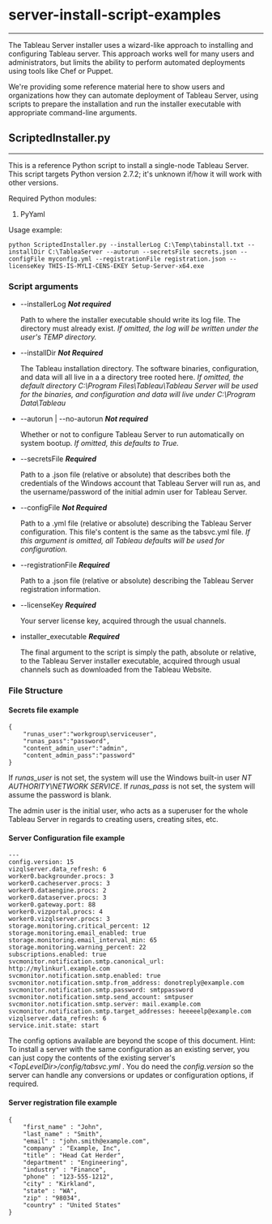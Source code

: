 # server-install-script-examples
----

The Tableau Server installer uses a wizard-like approach to installing and configuring Tableau server. 
This approach works well for many users and administrators, but limits the ability to perform automated deployments
using tools like Chef or Puppet.

We're providing some reference material here to show users and organizations how they can automate deployment
of Tableau Server, using scripts to prepare the installation and run the installer executable with appropriate command-line arguments.

## ScriptedInstaller.py
----
This is a reference Python script to install a single-node Tableau Server. This script targets Python version 2.7.2; it's unknown if/how it will work with other versions. 

Required Python modules:
1. PyYaml


Usage example:

`python ScriptedInstaller.py --installerLog C:\Temp\tabinstall.txt --installDir C:\TableaServer --autorun --secretsFile secrets.json --configFile myconfig.yml --registrationFile registration.json --licenseKey THIS-IS-MYLI-CENS-EKEY Setup-Server-x64.exe`

### Script arguments
* --installerLog  _**Not required**_

  Path to where the installer executable should write its log file. The directory must already exist. _If omitted, the log will be written under the user's TEMP directory._

* --installDir  _**Not Required**_

  The Tableau installation directory. The software binaries, configuration, and data will all live in a a directory tree rooted here. _If omitted, the default directory C:\Program Files\Tableau\Tableau Server will be used for the binaries, and configuration and data will live under C:\Program Data\Tableau_

* --autorun | --no-autorun _**Not required**_

  Whether or not to configure Tableau Server to run automatically on system bootup. _If omitted, this defaults to True._

* --secretsFile _**Required**_

  Path to a .json file (relative or absolute) that describes both the credentials of the Windows account that Tableau Server will run as, and the username/password of the initial admin user for Tableau Server.

* --configFile _**Not Required**_

  Path to a .yml file (relative or absolute) describing the Tableau Server configuration. This file's content is the same as the tabsvc.yml file. _If this argument is omitted, all Tableau defaults will be used for configuration._

* --registrationFile _**Required**_

  Path to a .json file (relative or absolute) describing the Tableau Server registration information. 

* --licenseKey _**Required**_

  Your server license key, acquired through the usual channels.

* installer_executable _**Required**_

  The final argument to the script is simply the path, absolute or relative, to the Tableau Server installer executable, acquired through usual channels such as downloaded from the Tableau Website.

### File Structure

#### Secrets file example
```
{
	"runas_user":"workgroup\serviceuser",
	"runas_pass":"password",
	"content_admin_user":"admin",
	"content_admin_pass":"password"
}
```
If _runas_user_ is not set, the system will use the Windows built-in user _NT AUTHORITY\NETWORK SERVICE_. If _runas_pass_ is not set, the system will assume the password is blank.

The admin user is the initial user, who acts as a superuser for the whole Tableau Server in regards to creating users, creating sites, etc.

#### Server Configuration file example
```
---
config.version: 15
vizqlserver.data_refresh: 6
worker0.backgrounder.procs: 3
worker0.cacheserver.procs: 3
worker0.dataengine.procs: 2
worker0.dataserver.procs: 3
worker0.gateway.port: 88
worker0.vizportal.procs: 4
worker0.vizqlserver.procs: 3
storage.monitoring.critical_percent: 12
storage.monitoring.email_enabled: true
storage.monitoring.email_interval_min: 65
storage.monitoring.warning_percent: 22
subscriptions.enabled: true
svcmonitor.notification.smtp.canonical_url: http://mylinkurl.example.com
svcmonitor.notification.smtp.enabled: true
svcmonitor.notification.smtp.from_address: donotreply@example.com
svcmonitor.notification.smtp.password: smtppassword
svcmonitor.notification.smtp.send_account: smtpuser
svcmonitor.notification.smtp.server: mail.example.com
svcmonitor.notification.smtp.target_addresses: heeeeelp@example.com
vizqlserver.data_refresh: 6
service.init.state: start
```
The config options available are beyond the scope of this document. Hint: To install a server with the same configuration as an existing server, you can just copy the contents of the existing server's _\<TopLevelDir>/config/tabsvc.yml_ . You do need the _config.version_ so the server can handle any conversions or updates or configuration options, if required.

#### Server registration file example
```
{
    "first_name" : "John",
    "last_name" : "Smith",
    "email" : "john.smith@example.com",
    "company" : "Example, Inc",
    "title" : "Head Cat Herder",
    "department" : "Engineering",
    "industry" : "Finance",
    "phone" : "123-555-1212",
    "city" : "Kirkland",
    "state" : "WA",
    "zip" : "98034",
    "country" : "United States"
}
```

	